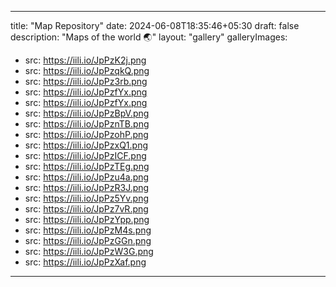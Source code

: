 ---

title: "Map Repository"
date: 2024-06-08T18:35:46+05:30
draft: false
description: "Maps of the world :earth_asia:"
layout: "gallery"
galleryImages:

- src: https://iili.io/JpPzK2j.png
- src: https://iili.io/JpPzqkQ.png
- src: https://iili.io/JpPz3rb.png
- src: https://iili.io/JpPzfYx.png
- src: https://iili.io/JpPzfYx.png
- src: https://iili.io/JpPzBpV.png
- src: https://iili.io/JpPznTB.png
- src: https://iili.io/JpPzohP.png
- src: https://iili.io/JpPzxQ1.png
- src: https://iili.io/JpPzICF.png
- src: https://iili.io/JpPzTEg.png
- src: https://iili.io/JpPzu4a.png
- src: https://iili.io/JpPzR3J.png
- src: https://iili.io/JpPz5Yv.png
- src: https://iili.io/JpPz7vR.png
- src: https://iili.io/JpPzYpp.png
- src: https://iili.io/JpPzM4s.png
- src: https://iili.io/JpPzGGn.png
- src: https://iili.io/JpPzW3G.png
- src: https://iili.io/JpPzXaf.png
---